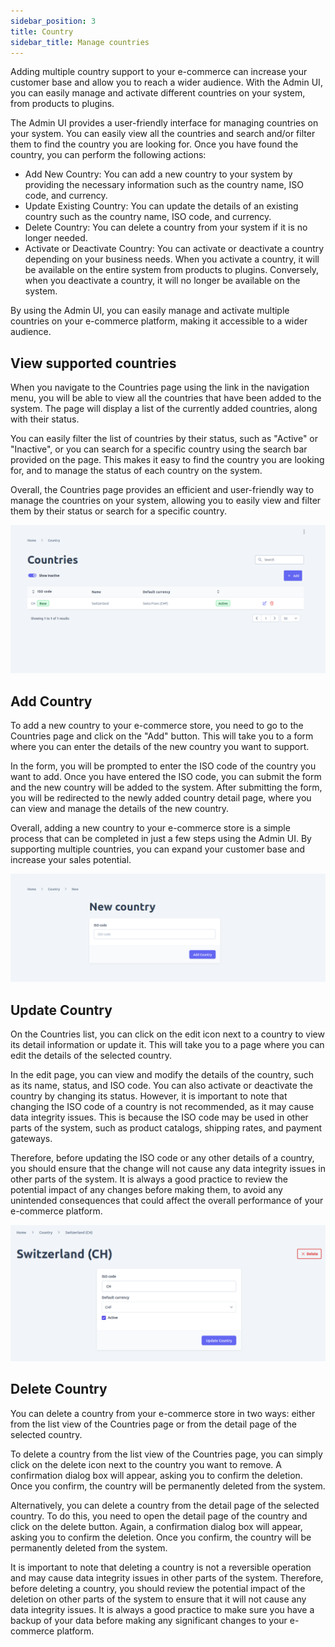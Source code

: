 ```yaml
---
sidebar_position: 3
title: Country
sidebar_title: Manage countries
---
```



Adding multiple country support to your e-commerce can increase your customer base and allow you to reach a wider audience. With the Admin UI, you can easily manage and activate different countries on your system, from products to plugins.

The Admin UI provides a user-friendly interface for managing countries on your system. You can easily view all the countries and search and/or filter them to find the country you are looking for. Once you have found the country, you can perform the following actions:
- Add New Country: You can add a new country to your system by providing the necessary information such as the country name, ISO code, and currency.
- Update Existing Country: You can update the details of an existing country such as the country name, ISO code, and currency.
- Delete Country: You can delete a country from your system if it is no longer needed.
- Activate or Deactivate Country: You can activate or deactivate a country depending on your business needs. When you activate a country, it will be
available on the entire system from products to plugins. Conversely, when you deactivate a country, it will no longer be available on the system.

By using the Admin UI, you can easily manage and activate multiple countries on your e-commerce platform, making it accessible to a wider audience.

## View supported countries

When you navigate to the Countries page using the link in the navigation menu, you will be able to view all the countries that have been added to the system. The page will display a list of the currently added countries, along with their status.

You can easily filter the list of countries by their status, such as "Active" or "Inactive", or you can search for a specific country using the search bar provided on the page. This makes it easy to find the country you are looking for, and to manage the status of each country on the system.

Overall, the Countries page provides an efficient and user-friendly way to manage the countries on your system, allowing you to easily view and filter them by their status or search for a specific country.

![diagram](../assets/countries-list.png)

## Add Country
To add a new country to your e-commerce store, you need to go to the Countries page and click on the "Add" button. This will take you to a form where you can enter the details of the new country you want to support.

In the form, you will be prompted to enter the ISO code of the country you want to add. Once you have entered the ISO code, you can submit the form and the new country will be added to the system. After submitting the form, you will be redirected to the newly added country detail page, where you can view and manage the details of the new country.

Overall, adding a new country to your e-commerce store is a simple process that can be completed in just a few steps using the Admin UI. By supporting multiple countries, you can expand your customer base and increase your sales potential.

![diagram](../assets/new-country-form.png)

## Update Country

On the Countries list, you can click on the edit icon next to a country to view its detail information or update it. This will take you to a page where you can edit the details of the selected country.

In the edit page, you can view and modify the details of the country, such as its name, status, and ISO code. You can also activate or deactivate the country by changing its status. However, it is important to note that changing the ISO code of a country is not recommended, as it may cause data integrity issues. This is because the ISO code may be used in other parts of the system, such as product catalogs, shipping rates, and payment gateways.

Therefore, before updating the ISO code or any other details of a country, you should ensure that the change will not cause any data integrity issues in other parts of the system. It is always a good practice to review the potential impact of any changes before making them, to avoid any unintended consequences that could affect the overall performance of your e-commerce platform.

![diagram](../assets/edit-country.png)


## Delete Country

You can delete a country from your e-commerce store in two ways: either from the list view of the Countries page or from the detail page of the selected country.

To delete a country from the list view of the Countries page, you can simply click on the delete icon next to the country you want to remove. A confirmation dialog box will appear, asking you to confirm the deletion. Once you confirm, the country will be permanently deleted from the system.

Alternatively, you can delete a country from the detail page of the selected country. To do this, you need to open the detail page of the country and click on the delete button. Again, a confirmation dialog box will appear, asking you to confirm the deletion. Once you confirm, the country will be permanently deleted from the system.

It is important to note that deleting a country is not a reversible operation and may cause data integrity issues in other parts of the system. Therefore, before deleting a country, you should review the potential impact of the deletion on other parts of the system to ensure that it will not cause any data integrity issues. It is always a good practice to make sure you have a backup of your data before making any significant changes to your e-commerce platform.